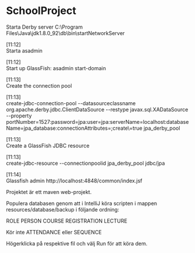 # SchoolProject

Starta Derby server C:\Program Files\Java\jdk1.8.0_92\db\bin\startNetworkServer

[11:12]  
Starta asadmin

[11:12]  
Start up GlassFish: asadmin start-domain

[11:13]  
Create the connection pool

[11:13]  
create-jdbc-connection-pool --datasourceclassname org.apache.derby.jdbc.ClientDataSource --restype javax.sql.XADataSource --property portNumber=1527:password=jpa:user=jpa:serverName=localhost:databaseName=jpa_database:connectionAttributes=\;create\\=true jpa_derby_pool



[11:13]  
Create a GlassFish JDBC resource

[11:13]  
create-jdbc-resource --connectionpoolid jpa_derby_pool jdbc/jpa

[11:14]  
Glassfish admin http://localhost:4848/common/index.jsf

Projektet är ett maven web-projekt.

Populera databasen genom att i IntelliJ köra scripten i mappen resources/database/backup i följande ordning:

ROLE
PERSON
COURSE
REGISTRATION
LECTURE

Kör inte ATTENDANCE eller SEQUENCE

Högerklicka på respektive fil och välj Run för att köra dem.
